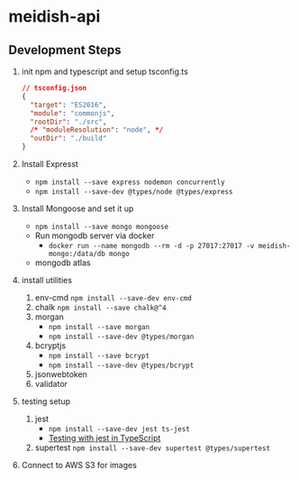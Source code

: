 # meidish-api

## Development Steps

1. init npm and typescript and setup tsconfig.ts

   ```json
   // tsconfig.json
   {
     "target": "ES2016",
     "module": "commonjs",
     "rootDir": "./src",
     /* "moduleResolution": "node", */
     "outDir": "./build"
   }
   ```

2. Install Expresst

   - `npm install --save express nodemon concurrently`
   - `npm install --save-dev @types/node @types/express`

3. Install Mongoose and set it up

   - `npm install --save mongo mongoose`
   - Run mongodb server via docker
     - `docker run --name mongodb --rm -d -p 27017:27017 -v meidish-mongo:/data/db mongo`
   - mongodb atlas

4. install utilities

   1. env-cmd
      `npm install --save-dev env-cmd`
   2. chalk
      `npm install --save chalk@^4`
   3. morgan
      - `npm install --save morgan`
      - `npm install --save-dev @types/morgan`
   4. bcryptjs
      - `npm install --save bcrypt`
      - `npm install --save-dev @types/bcrypt`
   5. jsonwebtoken
   6. validator

5. testing setup

   1. jest
      - `npm install --save-dev jest ts-jest`
      - [Testing with jest in TypeScript](https://itnext.io/testing-with-jest-in-typescript-cc1cd0095421)
   2. supertest
      `npm install --save-dev supertest @types/supertest`

6. Connect to AWS S3 for images
